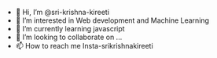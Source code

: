 - 👋 Hi, I’m @sri-krishna-kireeti
- 👀 I’m interested in Web development and Machine Learning
- 🌱 I’m currently learning javascript
- 💞️ I’m looking to collaborate on ...
- 📫 How to reach me Insta-srikrishnakireeti

<!---
sri-krishna-kireeti/sri-krishna-kireeti is a ✨ special ✨ repository because its `README.md` (this file) appears on your GitHub profile.
You can click the Preview link to take a look at your changes.
--->
